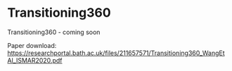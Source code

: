 # Transitioning360
Transitioning360 - coming soon

Paper download: https://researchportal.bath.ac.uk/files/211657571/Transitioning360_WangEtAl_ISMAR2020.pdf
